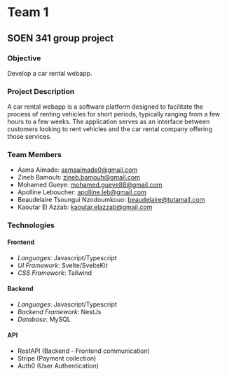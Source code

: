 # Team 1

## SOEN 341 group project

###  Objective

Develop a car rental webapp.

### Project Description

A car rental webapp is a software platform designed to facilitate the process of renting vehicles for short periods, typically ranging from a few hours to a few weeks. The application serves as an interface between customers looking to rent vehicles and the car rental company offering those services.

### Team Members

- Asma Aimade: asmaaimade0@gmail.com
- Zineb Bamouh: zineb.bamouh@gmail.com
- Mohamed Gueye: mohamed.gueye88@gmail.com
- Apolline Leboucher: apolline.leb@gmail.com
- Beaudelaire Tsoungui Nzodoumkouo: beaudelaire@tutamail.com
- Kaoutar El Azzab: kaoutar.elazzab@gmail.com

### Technologies

#### Frontend
- *Languages*: Javascript/Typescript
- *UI Framework*: Svelte/SvelteKit
- *CSS Framework*: Tailwind

#### Backend
- *Languages*: Javascript/Typescript
- *Backend Framework*: NestJs
- *Database*: MySQL

#### API
- RestAPI (Backend - Frontend communication)
- Stripe  (Payment collection)
- Auth0   (User Authentication)
